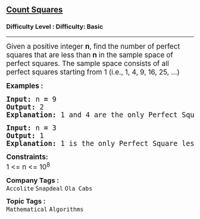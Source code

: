 <h2><a href="https://www.geeksforgeeks.org/problems/count-squares3649/1?page=2&difficulty=Basic&sortBy=submissions">Count Squares</a></h2><h3>Difficulty Level : Difficulty: Basic</h3><hr><div class="problems_problem_content__Xm_eO"><p><span style="font-size: 14pt;">Given a positive integer <strong>n</strong>, find the number of perfect squares that are less than <strong>n</strong> in the sample space of perfect squares. The sample space consists of all perfect squares starting from 1 (i.e., 1, 4, 9, 16, 25, …)</span></p>
<p><span style="font-size: 14pt;"><strong>Examples :</strong></span></p>
<pre><span style="font-size: 14pt;"><strong>Input:</strong> n<strong> = </strong>9
<strong>Output: </strong>2
<strong>Explanation: </strong>1 and 4 are the only Perfect Squares less than 9. So, the Output is 2.</span></pre>
<pre><span style="font-size: 14pt;"><strong>Input:</strong> n<strong> = </strong>3
<strong>Output: </strong>1
<strong>Explanation: </strong>1 is the only Perfect Square less than 3. So, the Output is 1.</span></pre>
<p><span style="font-size: 14pt;"><strong>Constraints:</strong></span><br><span style="font-size: 14pt;">1 &lt;= n &lt;= 10<sup>8</sup></span></p></div><p><span style=font-size:18px><strong>Company Tags : </strong><br><code>Accolite</code>&nbsp;<code>Snapdeal</code>&nbsp;<code>Ola Cabs</code>&nbsp;<br><p><span style=font-size:18px><strong>Topic Tags : </strong><br><code>Mathematical</code>&nbsp;<code>Algorithms</code>&nbsp;